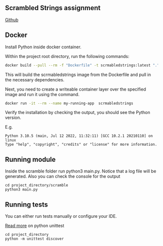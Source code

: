 ## Scrambled Strings assignment

[Github](https://github.com/csandreas1/scrmabled-strings)

## Docker

Install Python inside docker container.

Within the project root directory, run the following commands:
```sh
docker build --pull --rm -f "Dockerfile" -t scrmabledstrings:latest "."
```

This will build the scrmabledstrings image from the Dockerfile and pull in the necessary dependencies.


Next, you need to create a writeable container layer over the specified image and run it using the command.

```sh
docker run -it --rm --name my-running-app  scrmabledstrings
```


Verify the installation by checking the output, you should see the Python version.

E.g.
```
Python 3.10.5 (main, Jul 12 2022, 11:32:11) [GCC 10.2.1 20210110] on linux
Type "help", "copyright", "credits" or "license" for more information.
```

## Running module
Inside the scramble folder run python3 main.py.
Notice that a log file will be generated. Also you can check the console for the output
```
cd project_directory/scramble
python3 main.py
```

## Running tests
You can either run tests manually or configure your IDE.

[Read more](https://docs.python.org/3/library/unittest.html#test-discovery) on python unittest

```
cd project_directory
python -m unittest discover
```
